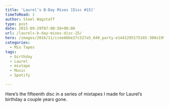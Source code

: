 ```yaml
---
title: 'Laurel’s B-Day Mixes [Disc #15]'
timeToRead: 1 
author: Steel Wagstaff
type: post
date: 2015-09-29T07:00:50+00:00
url: /laurels-b-day-mixes-disc-15/
hero: /images/2016/11/ccee66be27c527a5_640_party-e1441295175165-300x199.jpg
categories:
  - Mix Tapes
tags:
  - birthday
  - Laurel
  - mixtape
  - Music
  - Spotify

---
```

Here&#8217;s the fifteenth disc in a series of mixtapes I made for Laurel&#8217;s birthday a couple years gone.



&nbsp;